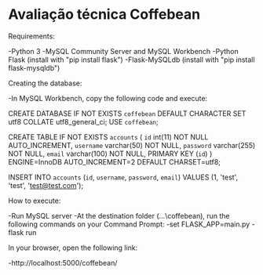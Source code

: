 # Avaliação técnica Coffebean

Requirements:

-Python 3
-MySQL Community Server and MySQL Workbench
-Python Flask (install with "pip install flask")
-Flask-MySQLdb (install with "pip install flask-mysqldb")

Creating the database:

-In MySQL Workbench, copy the following code and execute:

  CREATE DATABASE IF NOT EXISTS `coffebean` DEFAULT CHARACTER SET utf8 COLLATE utf8_general_ci;
  USE `coffebean`;

  CREATE TABLE IF NOT EXISTS `accounts` (
    `id` int(11) NOT NULL AUTO_INCREMENT,
      `username` varchar(50) NOT NULL,
      `password` varchar(255) NOT NULL,
      `email` varchar(100) NOT NULL,
      PRIMARY KEY (`id`)
  ) ENGINE=InnoDB AUTO_INCREMENT=2 DEFAULT CHARSET=utf8;

INSERT INTO `accounts` (`id`, `username`, `password`, `email`) VALUES (1, 'test', 'test', 'test@test.com');


How to execute:

-Run MySQL server
-At the destination folder (...\coffebean), run the following commands on your Command Prompt:
  -set FLASK_APP=main.py
  -flask run
 
 In your browser, open the following link:
 
 -http://localhost:5000/coffebean/
